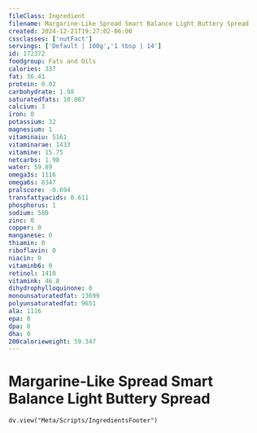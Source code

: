 ```yaml
---
fileClass: Ingredient
filename: Margarine-Like Spread Smart Balance Light Buttery Spread
created: 2024-12-21T19:27:02-06:00
cssclasses: ['nutFact']
servings: ['Default | 100g','1 tbsp | 14']
id: 172372
foodgroup: Fats and Oils
calories: 337
fat: 36.41
protein: 0.02
carbohydrate: 1.98
saturatedfats: 10.087
calcium: 3
iron: 0
potassium: 32
magnesium: 1
vitaminaiu: 5161
vitaminarae: 1433
vitamine: 15.75
netcarbs: 1.98
water: 59.89
omega3s: 1116
omega6s: 8347
pralscore: -0.694
transfattyacids: 0.611
phosphorus: 1
sodium: 580
zinc: 0
copper: 0
manganese: 0
thiamin: 0
riboflavin: 0
niacin: 0
vitaminb6: 0
retinol: 1410
vitamink: 46.8
dihydrophylloquinone: 0
monounsaturatedfat: 13699
polyunsaturatedfat: 9651
ala: 1116
epa: 0
dpa: 0
dha: 0
200calorieweight: 59.347
---
```


# Margarine-Like Spread Smart Balance Light Buttery Spread

```dataviewjs
dv.view("Meta/Scripts/IngredientsFooter")
```